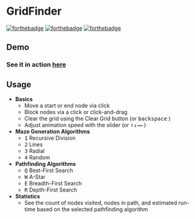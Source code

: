 # GridFinder
[![forthebadge](https://forthebadge.com/images/badges/made-with-JavaScript.svg)](./common/js/main.js) [![forthebadge](https://forthebadge.com/images/badges/uses-css.svg)](./common/css/styles.scss) [![forthebadge](https://forthebadge.com/images/badges/uses-html.svg)](./common/index.html)


## Demo
### See it in action [here](https://sukhjot-sekhon.github.io/GridFinder)


## Usage
* __Basics__
    * Move a start or end node via click
    * Block nodes via a click or click-and-drag
    * Clear the grid using the Clear Grid button (or <kbd>backspace</kbd> )
    * Adjust animation speed with the slider (or <kbd>↑</kbd><kbd>↓<kbd><kbd>→</kbd><kbd>←</kbd>)
* __Maze Generation Algorithms__
  * <kbd>1</kbd> Recursive Division
  * <kbd>2</kbd> Lines
  * <kbd>3</kbd> Radial
  * <kbd>4</kbd> Random
* __Pathfinding Algorithms__
  * <kbd>Q</kbd> Best-First Search
  * <kbd>W</kbd> A-Star
  * <kbd>E</kbd> Breadth-First Search
  * <kbd>R</kbd> Depth-First Search
* __Statistics__
  * See the count of nodes visited, nodes in path, and estimated run-time based on the selected pathfinding algorithm